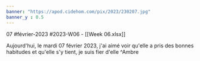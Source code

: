```yaml
---
banner: "https://apod.cidehom.com/pix/2023/230207.jpg"
banner_y : 0.5
---
```

07 #février-2023 #2023-W06 - [[Week 06.xlsx]]


Aujourd'hui, le mardi 07 février 2023, j'ai aimé voir qu'elle a pris des bonnes habitudes et qu'elle s'y tient, je suis fier d'elle ^Ambre